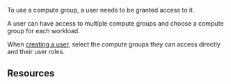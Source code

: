 To use a compute group, a user needs to be granted access to it.

A user can have access to multiple compute groups and choose a compute group for each workload.

When [creating a user](bzs1689789992898.md), select the compute groups they can access directly and their user roles.

## Resources


